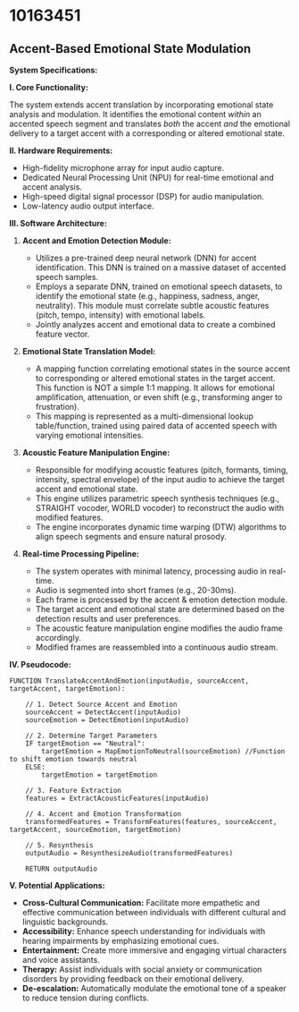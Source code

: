 # 10163451

## Accent-Based Emotional State Modulation

**System Specifications:**

**I. Core Functionality:**

The system extends accent translation by incorporating emotional state analysis and modulation. It identifies the emotional content *within* an accented speech segment and translates *both* the accent *and* the emotional delivery to a target accent with a corresponding or altered emotional state.

**II. Hardware Requirements:**

*   High-fidelity microphone array for input audio capture.
*   Dedicated Neural Processing Unit (NPU) for real-time emotional and accent analysis.
*   High-speed digital signal processor (DSP) for audio manipulation.
*   Low-latency audio output interface.

**III. Software Architecture:**

1.  **Accent and Emotion Detection Module:**
    *   Utilizes a pre-trained deep neural network (DNN) for accent identification. This DNN is trained on a massive dataset of accented speech samples.
    *   Employs a separate DNN, trained on emotional speech datasets, to identify the emotional state (e.g., happiness, sadness, anger, neutrality).  This module must correlate subtle acoustic features (pitch, tempo, intensity) with emotional labels.
    *   Jointly analyzes accent and emotional data to create a combined feature vector.

2.  **Emotional State Translation Model:**
    *   A mapping function correlating emotional states in the source accent to corresponding or altered emotional states in the target accent. This function is NOT a simple 1:1 mapping. It allows for emotional amplification, attenuation, or even shift (e.g., transforming anger to frustration).
    *   This mapping is represented as a multi-dimensional lookup table/function, trained using paired data of accented speech with varying emotional intensities.

3.  **Acoustic Feature Manipulation Engine:**
    *   Responsible for modifying acoustic features (pitch, formants, timing, intensity, spectral envelope) of the input audio to achieve the target accent and emotional state.
    *   This engine utilizes parametric speech synthesis techniques (e.g., STRAIGHT vocoder, WORLD vocoder) to reconstruct the audio with modified features.
    *   The engine incorporates dynamic time warping (DTW) algorithms to align speech segments and ensure natural prosody.

4.  **Real-time Processing Pipeline:**
    *   The system operates with minimal latency, processing audio in real-time.
    *   Audio is segmented into short frames (e.g., 20-30ms).
    *   Each frame is processed by the accent & emotion detection module.
    *   The target accent and emotional state are determined based on the detection results and user preferences.
    *   The acoustic feature manipulation engine modifies the audio frame accordingly.
    *   Modified frames are reassembled into a continuous audio stream.

**IV. Pseudocode:**

```pseudocode
FUNCTION TranslateAccentAndEmotion(inputAudio, sourceAccent, targetAccent, targetEmotion):

    // 1. Detect Source Accent and Emotion
    sourceAccent = DetectAccent(inputAudio)
    sourceEmotion = DetectEmotion(inputAudio)

    // 2. Determine Target Parameters
    IF targetEmotion == "Neutral":
        targetEmotion = MapEmotionToNeutral(sourceEmotion) //Function to shift emotion towards neutral
    ELSE:
        targetEmotion = targetEmotion

    // 3. Feature Extraction
    features = ExtractAcousticFeatures(inputAudio)

    // 4. Accent and Emotion Transformation
    transformedFeatures = TransformFeatures(features, sourceAccent, targetAccent, sourceEmotion, targetEmotion)

    // 5. Resynthesis
    outputAudio = ResynthesizeAudio(transformedFeatures)

    RETURN outputAudio
```

**V. Potential Applications:**

*   **Cross-Cultural Communication:** Facilitate more empathetic and effective communication between individuals with different cultural and linguistic backgrounds.
*   **Accessibility:** Enhance speech understanding for individuals with hearing impairments by emphasizing emotional cues.
*   **Entertainment:** Create more immersive and engaging virtual characters and voice assistants.
*   **Therapy:** Assist individuals with social anxiety or communication disorders by providing feedback on their emotional delivery.
*   **De-escalation:**  Automatically modulate the emotional tone of a speaker to reduce tension during conflicts.